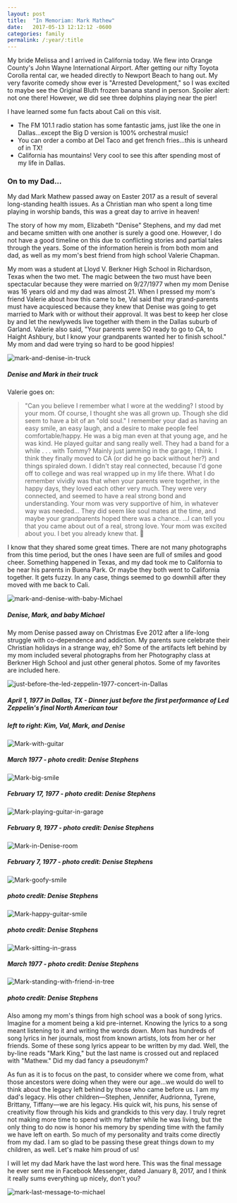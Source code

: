 ```yaml
---
layout: post
title:  "In Memoriam: Mark Mathew"
date:   2017-05-13 12:12:12 -0600
categories: family
permalink: /:year/:title
---
```


My bride Melissa and I arrived in California today. We flew into Orange County's John Wayne International Airport. After getting our nifty Toyota Corolla rental car, we headed directly to Newport Beach to hang out. My very favorite comedy show ever is "Arrested Development," so I was excited to maybe see the Original Bluth frozen banana stand in person. Spoiler alert: not one there! However, we did see three dolphins playing near the pier!

I have learned some fun facts about Cali on this visit.

- The FM 101.1 radio station has some fantastic jams, just like the one in Dallas…except the Big D version is 100% orchestral music!
- You can order a combo at Del Taco and get french fries…this is unheard of in TX!
- California has mountains! Very cool to see this after spending most of my life in Dallas.

### On to my Dad…

My dad Mark Mathew passed away on Easter 2017 as a result of several long-standing health issues. As a Christian man who spent a long time playing in worship bands, this was a great day to arrive in heaven!

The story of how my mom, Elizabeth "Denise" Stephens, and my dad met and became smitten with one another is surely a good one. However, I do not have a good timeline on this due to conflicting stories and partial tales through the years. Some of the information herein is from both mom and dad, as well as my mom's best friend from high school Valerie Chapman.

My mom was a student at Lloyd V. Berkner High School in Richardson, Texas when the two met. The magic between the two must have been spectacular because they were married on 9/27/1977 when my mom Denise was 16 years old and my dad was almost 21. When I pressed my mom's friend Valerie about how this came to be, Val said that my grand-parents must have acquiesced because they knew that Denise was going to get married to Mark with or without their approval. It was best to keep her close by and let the newlyweds live together with them in the Dallas suburb of Garland. Valerie also said, "Your parents were SO ready to go to CA, to Haight Ashbury, but I know your grandparents wanted her to finish school." My mom and dad were trying so hard to be good hippies!

![mark-and-denise-in-truck](http://res.cloudinary.com/drumsensei/image/upload/v1516597539/mark-and-denise-2_sqkrcu.jpg)

##### Denise and Mark in their truck

Valerie goes on:

> "Can you believe I remember what I wore at the wedding? I stood by your mom. Of course, I thought she was all grown up. Though she did seem to have a bit of an "old soul." I remember your dad as having an easy smile, an easy laugh, and a desire to make people feel comfortable/happy. He was a big man even at that young age, and he was kind. He played guitar and sang really well. They had a band for a while . . . with Tommy? Mainly just jamming in the garage, I think. I think they finally moved to CA (or did he go back without her?) and things spiraled down. I didn't stay real connected, because I'd gone off to college and was real wrapped up in my life there. What I do remember vividly was that when your parents were together, in the happy days, they loved each other very much. They were very connected, and seemed to have a real strong bond and understanding. Your mom was very supportive of him, in whatever way was needed… They did seem like soul mates at the time, and maybe your grandparents hoped there was a chance. …I can tell you that you came about out of a real, strong love. Your mom was excited about you. I bet you already knew that. 🙂

I know that they shared some great times. There are not many photographs from this time period, but the ones I have seen are full of smiles and good cheer. Something happened in Texas, and my dad took me to California to be near his parents in Buena Park. Or maybe they both went to California together. It gets fuzzy. In any case, things seemed to go downhill after they moved with me back to Cali.

![mark-and-denise-with-baby-Michael](http://res.cloudinary.com/drumsensei/image/upload/v1516597661/mark-and-denise-1_mnbf8f.jpg)

##### Denise, Mark, and baby Michael

My mom Denise passed away on Christmas Eve 2012 after a life-long struggle with co-dependence and addiction. My parents sure celebrate their Christian holidays in a strange way, eh? Some of the artifacts left behind by my mom included several photographs from her Photography class at Berkner High School and just other general photos. Some of my favorites are included here.

![just-before-the-led-zeppelin-1977-concert-in-Dallas](http://res.cloudinary.com/drumsensei/image/upload/v1516597853/just-before-led-zeppelin-4-1-1977_qa6ixg.jpg)

##### April 1, 1977 in Dallas, TX - Dinner just before the first performance of Led Zeppelin's final North American tour
##### left to right: Kim, Val, Mark, and Denise

![Mark-with-guitar](http://res.cloudinary.com/drumsensei/image/upload/v1516597986/mark-1_t2n5yt.jpg)

##### March 1977 - photo credit: Denise Stephens

![Mark-big-smile](http://res.cloudinary.com/drumsensei/image/upload/v1516598072/mark-3_qxoktp.jpg)

##### February 17, 1977 - photo credit: Denise Stephens

![Mark-playing-guitar-in-garage](http://res.cloudinary.com/drumsensei/image/upload/v1516598127/mark-4_oqvomv.jpg)

##### February 9, 1977 - photo credit: Denise Stephens

![Mark-in-Denise-room](http://res.cloudinary.com/drumsensei/image/upload/v1516598192/mark-5_okqpxf.jpg)

##### February 7, 1977 - photo credit: Denise Stephens

![Mark-goofy-smile](http://res.cloudinary.com/drumsensei/image/upload/v1516598310/mark-6_efszid.jpg)

##### photo credit: Denise Stephens

![Mark-happy-guitar-smile](http://res.cloudinary.com/drumsensei/image/upload/v1516598374/mark-7_hkaegq.jpg)

##### photo credit: Denise Stephens

![Mark-sitting-in-grass](http://res.cloudinary.com/drumsensei/image/upload/v1516598442/mark-8_ts8mnl.jpg)

##### March 1977 - photo credit: Denise Stephens

![Mark-standing-with-friend-in-tree](http://res.cloudinary.com/drumsensei/image/upload/v1516598513/mark-9_axkui3.jpg)

##### photo credit: Denise Stephens

Also among my mom's things from high school was a book of song lyrics. Imagine for a moment being a kid pre-internet. Knowing the lyrics to a song meant listening to it and writing the words down. Mom has hundreds of song lyrics in her journals, most from known artists, lots from her or her friends. Some of these song lyrics appear to be written by my dad. Well, the by-line reads "Mark King," but the last name is crossed out and replaced with "Mathew." Did my dad fancy a pseudonym?

As fun as it is to focus on the past, to consider where we come from, what those ancestors were doing when they were our age…we would do well to think about the legacy left behind by those who came before us. I am my dad's legacy. His other children—Stephen, Jennifer, Audrionna, Tyrene, Brittany, Tiffany—we are his legacy. His quick wit, his puns, his sense of creativity flow through his kids and grandkids to this very day. I truly regret not making more time to spend with my father while he was living, but the only thing to do now is honor his memory by spending time with the family we have left on earth. So much of my personality and traits come directly from my dad. I am so glad to be passing these great things down to my children, as well. Let's make him proud of us!

I will let my dad Mark have the last word here. This was the final message he ever sent me in Facebook Messenger, dated January 8, 2017, and I think it really sums everything up nicely, don't you?

![mark-last-message-to-michael](http://res.cloudinary.com/drumsensei/image/upload/v1516598754/mark-mathew-last-message_d9kjwx.png)
